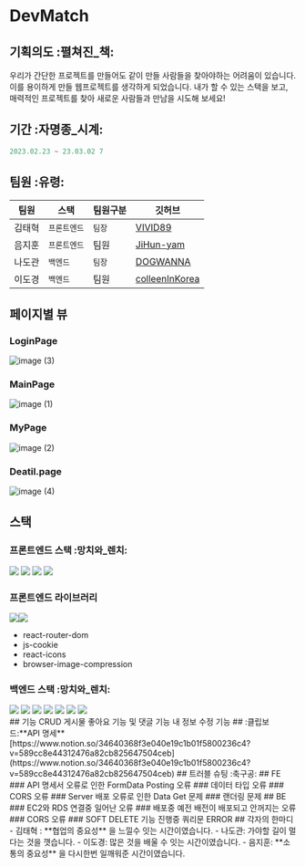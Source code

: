 # DevMatch
## 기획의도 :펼쳐진_책:
우리가 간단한 프로젝트를 만들어도 같이 만들 사람들을 찾아야하는 어려움이 있습니다.
이를 용이하게 만들 웹프로젝트를 생각하게 되었습니다.
내가 할 수 있는 스택을 보고, 매력적인 프로젝트를 찾아
새로운 사람들과 만남을 시도해 보세요!
## 기간 :자명종_시계:
```js
2023.02.23 ~ 23.03.02 7
```
## 팀원 :유령:
| 팀원   | 스택         | 팀원구분 | 깃허브
| ------ | ------------ | -------- | ------------------------------------------- |
| 김태혁 | `프론트엔드`  | `팀장`        | [VIVID89](https://github.com/VIVID89)           |
| 음지훈 | `프론트엔드`  | 팀원         | [JiHun-yam](https://github.com/JiHun-yam?tab=repositories)      |
| 나도관 | `백엔드`        | `팀장`        | [DOGWANNA](https://github.com/DOGWANNA)   |
| 이도경 | `백엔드`        | 팀원         | [colleenInKorea](https://github.com/colleenInKorea) |
## 페이지별 뷰
### LoginPage
![image (3)](https://user-images.githubusercontent.com/95469708/222407128-c47f399f-a436-465a-982b-c79efc60fd81.png)
### MainPage
![image (1)](https://user-images.githubusercontent.com/95469708/222407323-86f70226-54ce-478d-8810-3a922f62be65.png)
### MyPage
![image (2)](https://user-images.githubusercontent.com/95469708/222407404-69cc7ef0-0981-4394-a0ed-f9c18c38281e.png)
### Deatil.page
![image (4)](https://user-images.githubusercontent.com/95469708/222407232-fe8755d3-733f-4409-a55c-3dca7ba58f27.png)
## 스택
### 프론트엔드 스택 :망치와_렌치:
![](https://img.shields.io/badge/JavaScript-F7DF1E?style=for-the-badge&logo=JavaScript&logoColor=white)  ![](https://img.shields.io/badge/React-61DAFB?style=for-the-badge&logo=React&logoColor=white) ![](https://camo.githubusercontent.com/7528aeb46d42b9f649b4e10f9356b5efee80ed7bcc19e32b6fba9d476a3c0a23/68747470733a2f2f696d672e736869656c64732e696f2f62616467652f726561637471756572792d4646343135343f7374796c653d666f722d7468652d6261646765266c6f676f3d72656163747175657279266c6f676f436f6c6f723d7768697465) ![](https://camo.githubusercontent.com/fd0243cd3a19485c4f3e82eba48aa53c2b13c41bd87164fc77fa3498ec09d2bd/68747470733a2f2f696d672e736869656c64732e696f2f62616467652f616d617a6f6e73332d3536394133313f7374796c653d666f722d7468652d6261646765266c6f676f3d616d617a6f6e7333266c6f676f436f6c6f723d7768697465)
### 프론트엔드 라이브러리
![](https://img.shields.io/badge/Axios-5A29E4?style=for-the-badge&logo=Axios&logoColor=white)![](https://img.shields.io/badge/styledcomponents-DB7093?style=for-the-badge&logo=styledcomponents&logoColor=white)
- react-router-dom
- js-cookie
- react-icons
- browser-image-compression
### 백엔드 스택 :망치와_렌치:
<div>
<img src="https://img.shields.io/badge/Java-cd0000?style=for-the-badge&logo=&logoColor=white">
<img src="https://img.shields.io/badge/spring-6DB33F?style=for-the-badge&logo=spring&logoColor=white">
<img src="https://img.shields.io/badge/spring boot-6DB33F?style=for-the-badge&logo=spring boot&logoColor=white">
<img src="https://img.shields.io/badge/MySQL-4479A1?style=for-the-badge&logo=MySQL&logoColor=white">
<img src="https://img.shields.io/badge/Amazon EC2-FF9900?style=for-the-badge&logo=Amazon EC2&logoColor=white">
<img src="https://img.shields.io/badge/Amazon S3-569A31?style=for-the-badge&logo=Amazon S3&logoColor=white">
<img src="https://img.shields.io/badge/Amazon RDS-527FFF?style=for-the-badge&logo=Amazon RDS&logoColor=white">
</div>
## 기능
CRUD
게시물 좋아요 기능 및 댓글 기능
내 정보 수정 기능
## :클립보드:**API 명세**
[https://www.notion.so/34640368f3e040e19c1b01f5800236c4?v=589cc8e44312476a82cb825647504ceb](https://www.notion.so/34640368f3e040e19c1b01f5800236c4?v=589cc8e44312476a82cb825647504ceb)
## 트러블 슈팅 :축구공:️
## FE
### API 명세서 오류로 인한 FormData Posting 오류
### 데이터 타입 오류
### CORS 오류
### Server 배포 오류로 인한 Data Get 문제
### 랜더링 문제
## BE
### EC2와 RDS 연결중 일어난 오류
### 배포중 예전 배전이 배포되고 안꺼지는 오류
### CORS 오류
### SOFT DELETE 기능 진행중 쿼리문 ERROR
## 각자의 한마디
- 김태혁 : **협업의 중요성** 을 느낄수 잇는 시간이였습니다.
- 나도관:  가야할 길이 멀다는 것을 꼇습니다.
- 이도경: 많은 것을 배울 수 잇는 시간이였습니다.
- 음지훈: **소통의 중요성** 을 다시한번 일깨워준 시간이였습니다.
